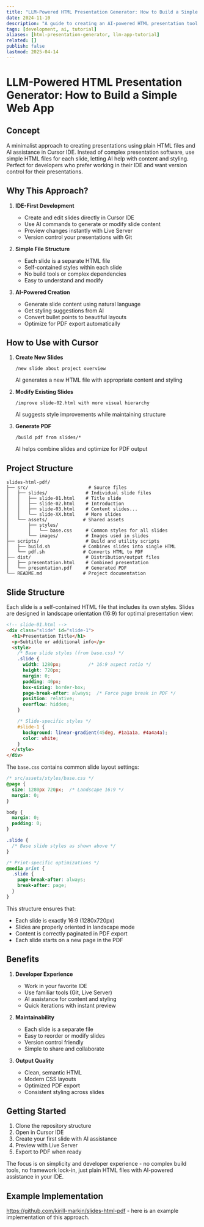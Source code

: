 ```yaml
---
title: "LLM-Powered HTML Presentation Generator: How to Build a Simple Web App"
date: 2024-11-10
description: "A guide to creating an AI-powered HTML presentation tool using Cursor IDE. Build a minimalist, developer-friendly alternative to PowerPoint with version control."
tags: [development, ai, tutorial]
aliases: [html-presentation-generator, llm-app-tutorial]
related: []
publish: false
lastmod: 2025-04-14
---
```


# LLM-Powered HTML Presentation Generator: How to Build a Simple Web App

## Concept

A minimalist approach to creating presentations using plain HTML files and AI assistance in Cursor IDE. Instead of complex presentation software, use simple HTML files for each slide, letting AI help with content and styling. Perfect for developers who prefer working in their IDE and want version control for their presentations.

## Why This Approach?

1. **IDE-First Development**
   - Create and edit slides directly in Cursor IDE
   - Use AI commands to generate or modify slide content
   - Preview changes instantly with Live Server
   - Version control your presentations with Git

2. **Simple File Structure**
   - Each slide is a separate HTML file
   - Self-contained styles within each slide
   - No build tools or complex dependencies
   - Easy to understand and modify

3. **AI-Powered Creation**
   - Generate slide content using natural language
   - Get styling suggestions from AI
   - Convert bullet points to beautiful layouts
   - Optimize for PDF export automatically

## How to Use with Cursor

1. **Create New Slides**
   ```
   /new slide about project overview
   ```
   AI generates a new HTML file with appropriate content and styling

2. **Modify Existing Slides**
   ```
   /improve slide-02.html with more visual hierarchy
   ```
   AI suggests style improvements while maintaining structure

3. **Generate PDF**
   ```
   /build pdf from slides/*
   ```
   AI helps combine slides and optimize for PDF output

## Project Structure

```
slides-html-pdf/
├── src/                      # Source files
│   ├── slides/              # Individual slide files
│   │   ├── slide-01.html    # Title slide
│   │   ├── slide-02.html    # Introduction
│   │   ├── slide-03.html    # Content slides...
│   │   └── slide-XX.html    # More slides
│   └── assets/             # Shared assets
│       ├── styles/              
│       │   └── base.css     # Common styles for all slides
│       └── images/          # Images used in slides
├── scripts/                 # Build and utility scripts
│   ├── build.sh            # Combines slides into single HTML
│   └── pdf.sh              # Converts HTML to PDF
├── dist/                    # Distribution/output files
│   ├── presentation.html    # Combined presentation
│   └── presentation.pdf     # Generated PDF
└── README.md               # Project documentation
```

## Slide Structure

Each slide is a self-contained HTML file that includes its own styles. Slides are designed in landscape orientation (16:9) for optimal presentation view:

```html
<!-- slide-01.html -->
<div class="slide" id="slide-1">
  <h1>Presentation Title</h1>
  <p>Subtitle or additional info</p>
  <style>
    /* Base slide styles (from base.css) */
    .slide {
      width: 1280px;          /* 16:9 aspect ratio */
      height: 720px;
      margin: 0;
      padding: 40px;
      box-sizing: border-box;
      page-break-after: always;  /* Force page break in PDF */
      position: relative;
      overflow: hidden;
    }

    /* Slide-specific styles */
    #slide-1 {
      background: linear-gradient(45deg, #1a1a1a, #4a4a4a);
      color: white;
    }
  </style>
</div>
```

The `base.css` contains common slide layout settings:

```css
/* src/assets/styles/base.css */
@page {
  size: 1280px 720px;  /* Landscape 16:9 */
  margin: 0;
}

body {
  margin: 0;
  padding: 0;
}

.slide {
  /* Base slide styles as shown above */
}

/* Print-specific optimizations */
@media print {
  .slide {
    page-break-after: always;
    break-after: page;
  }
}
```

This structure ensures that:
- Each slide is exactly 16:9 (1280x720px)
- Slides are properly oriented in landscape mode
- Content is correctly paginated in PDF export
- Each slide starts on a new page in the PDF

## Benefits

1. **Developer Experience**
   - Work in your favorite IDE
   - Use familiar tools (Git, Live Server)
   - AI assistance for content and styling
   - Quick iterations with instant preview

2. **Maintainability**
   - Each slide is a separate file
   - Easy to reorder or modify slides
   - Version control friendly
   - Simple to share and collaborate

3. **Output Quality**
   - Clean, semantic HTML
   - Modern CSS layouts
   - Optimized PDF export
   - Consistent styling across slides

## Getting Started

1. Clone the repository structure
2. Open in Cursor IDE
3. Create your first slide with AI assistance
4. Preview with Live Server
5. Export to PDF when ready

The focus is on simplicity and developer experience - no complex build tools, no framework lock-in, just plain HTML files with AI-powered assistance in your IDE.

## Example Implementation

<https://github.com/kirill-markin/slides-html-pdf> - here is an example implementation of this approach.

